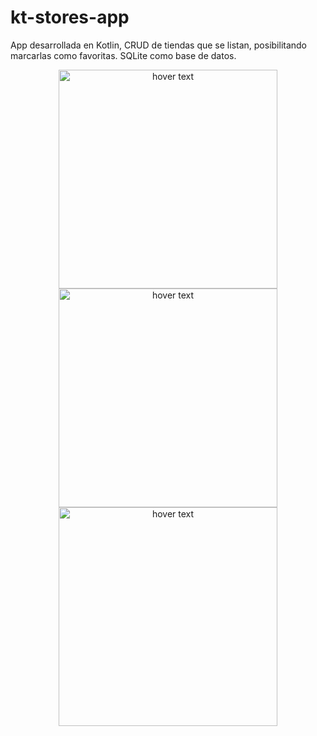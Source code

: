 # kt-stores-app
App desarrollada en Kotlin, CRUD de tiendas que se listan, posibilitando marcarlas como favoritas. SQLite como base de datos.

<p align="center">
  <img src="https://user-images.githubusercontent.com/14180890/189177034-076c2c0b-bdcc-4793-b590-7b26ca6d04d6.png" width="350" title="hover text">
  <img src="https://user-images.githubusercontent.com/14180890/189011691-4cda9478-f476-41e5-8b69-0480c8a3346f.png" width="350" title="hover text">
  <img src="https://user-images.githubusercontent.com/14180890/189011728-38902aa7-456b-4f99-9560-71542450db89.png" width="350" title="hover text">
</p>

